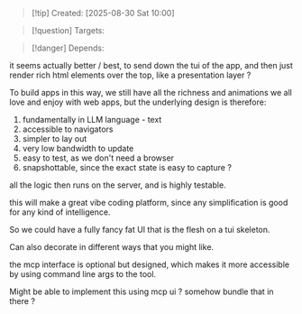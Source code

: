 
>[!tip] Created: [2025-08-30 Sat 10:00]

>[!question] Targets: 

>[!danger] Depends: 

it seems actually better / best, to send down the tui of the app, and then just render rich html elements over the top, like a presentation layer ?

To build apps in this way, we still have all the richness and animations we all love and enjoy with web apps, but the underlying design is therefore:
1. fundamentally in LLM language - text
2. accessible to navigators
3. simpler to lay out
4. very low bandwidth to update
5. easy to test, as we don't need a browser
6. snapshottable, since the exact state is easy to capture ?

all the logic then runs on the server, and is highly testable.

this will make a great vibe coding platform, since any simplification is good for any kind of intelligence.

So we could have a fully fancy fat UI that is the flesh on a tui skeleton.

Can also decorate in different ways that you might like.

the mcp interface is optional but designed, which makes it more accessible by using command line args to the tool.

Might be able to implement this using mcp ui ? somehow bundle that in there ?